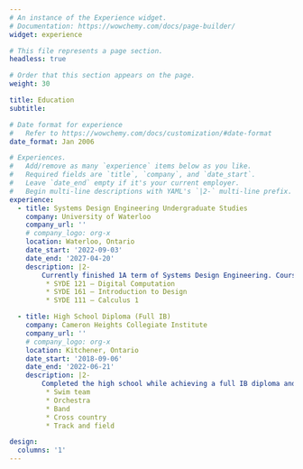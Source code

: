 ```yaml
---
# An instance of the Experience widget.
# Documentation: https://wowchemy.com/docs/page-builder/
widget: experience

# This file represents a page section.
headless: true

# Order that this section appears on the page.
weight: 30

title: Education
subtitle:

# Date format for experience
#   Refer to https://wowchemy.com/docs/customization/#date-format
date_format: Jan 2006

# Experiences.
#   Add/remove as many `experience` items below as you like.
#   Required fields are `title`, `company`, and `date_start`.
#   Leave `date_end` empty if it's your current employer.
#   Begin multi-line descriptions with YAML's `|2-` multi-line prefix.
experience:
  - title: Systems Design Engineering Undergraduate Studies
    company: University of Waterloo
    company_url: ''
    # company_logo: org-x
    location: Waterloo, Ontario
    date_start: '2022-09-03'
    date_end: '2027-04-20'
    description: |2-
        Currently finished 1A term of Systems Design Engineering. Courses include:
         * SYDE 121 – Digital Computation
         * SYDE 161 – Introduction to Design
         * SYDE 111 – Calculus 1

  - title: High School Diploma (Full IB)
    company: Cameron Heights Collegiate Institute
    company_url: ''
    # company_logo: org-x
    location: Kitchener, Ontario
    date_start: '2018-09-06'
    date_end: '2022-06-21'
    description: |2-
        Completed the high school while achieving a full IB diploma and an OSSD diploma. My extracurriculars include:
         * Swim team
         * Orchestra
         * Band
         * Cross country
         * Track and field

design:
  columns: '1'
---
```

